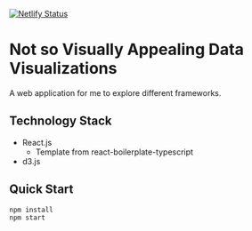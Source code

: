 [![Netlify Status](https://api.netlify.com/api/v1/badges/2d22568a-a6d3-4f68-8422-9ba441f2bbdb/deploy-status)](https://nsvadataviz.netlify.com/)

# Not so Visually Appealing Data Visualizations
A web application for me to explore different frameworks.

## Technology Stack
* React.js
    * Template from react-boilerplate-typescript
* d3.js

## Quick Start
`npm install` <br />
`npm start`


